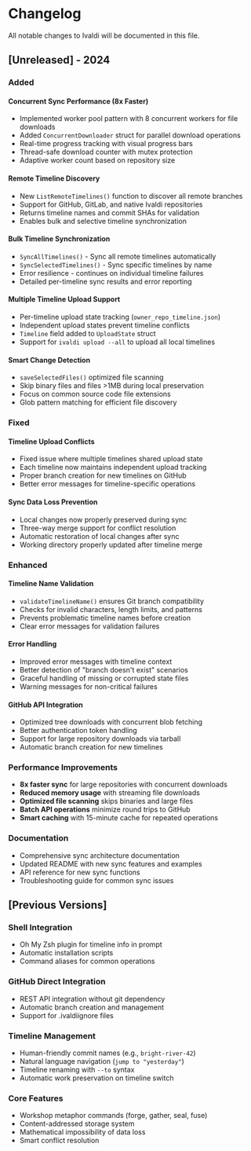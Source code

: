 # Changelog

All notable changes to Ivaldi will be documented in this file.

## [Unreleased] - 2024

### Added

#### Concurrent Sync Performance (8x Faster)
- Implemented worker pool pattern with 8 concurrent workers for file downloads
- Added `ConcurrentDownloader` struct for parallel download operations
- Real-time progress tracking with visual progress bars
- Thread-safe download counter with mutex protection
- Adaptive worker count based on repository size

#### Remote Timeline Discovery
- New `ListRemoteTimelines()` function to discover all remote branches
- Support for GitHub, GitLab, and native Ivaldi repositories
- Returns timeline names and commit SHAs for validation
- Enables bulk and selective timeline synchronization

#### Bulk Timeline Synchronization
- `SyncAllTimelines()` - Sync all remote timelines automatically
- `SyncSelectedTimelines()` - Sync specific timelines by name
- Error resilience - continues on individual timeline failures
- Detailed per-timeline sync results and error reporting

#### Multiple Timeline Upload Support
- Per-timeline upload state tracking (`owner_repo_timeline.json`)
- Independent upload states prevent timeline conflicts
- `Timeline` field added to `UploadState` struct
- Support for `ivaldi upload --all` to upload all local timelines

#### Smart Change Detection
- `saveSelectedFiles()` optimized file scanning
- Skip binary files and files >1MB during local preservation
- Focus on common source code file extensions
- Glob pattern matching for efficient file discovery

### Fixed

#### Timeline Upload Conflicts
- Fixed issue where multiple timelines shared upload state
- Each timeline now maintains independent upload tracking
- Proper branch creation for new timelines on GitHub
- Better error messages for timeline-specific operations

#### Sync Data Loss Prevention
- Local changes now properly preserved during sync
- Three-way merge support for conflict resolution
- Automatic restoration of local changes after sync
- Working directory properly updated after timeline merge

### Enhanced

#### Timeline Name Validation
- `validateTimelineName()` ensures Git branch compatibility
- Checks for invalid characters, length limits, and patterns
- Prevents problematic timeline names before creation
- Clear error messages for validation failures

#### Error Handling
- Improved error messages with timeline context
- Better detection of "branch doesn't exist" scenarios
- Graceful handling of missing or corrupted state files
- Warning messages for non-critical failures

#### GitHub API Integration
- Optimized tree downloads with concurrent blob fetching
- Better authentication token handling
- Support for large repository downloads via tarball
- Automatic branch creation for new timelines

### Performance Improvements

- **8x faster sync** for large repositories with concurrent downloads
- **Reduced memory usage** with streaming file downloads
- **Optimized file scanning** skips binaries and large files
- **Batch API operations** minimize round trips to GitHub
- **Smart caching** with 15-minute cache for repeated operations

### Documentation

- Comprehensive sync architecture documentation
- Updated README with new sync features and examples
- API reference for new sync functions
- Troubleshooting guide for common sync issues

## [Previous Versions]

### Shell Integration
- Oh My Zsh plugin for timeline info in prompt
- Automatic installation scripts
- Command aliases for common operations

### GitHub Direct Integration
- REST API integration without git dependency
- Automatic branch creation and management
- Support for .ivaldiignore files

### Timeline Management
- Human-friendly commit names (e.g., `bright-river-42`)
- Natural language navigation (`jump to "yesterday"`)
- Timeline renaming with `--to` syntax
- Automatic work preservation on timeline switch

### Core Features
- Workshop metaphor commands (forge, gather, seal, fuse)
- Content-addressed storage system
- Mathematical impossibility of data loss
- Smart conflict resolution